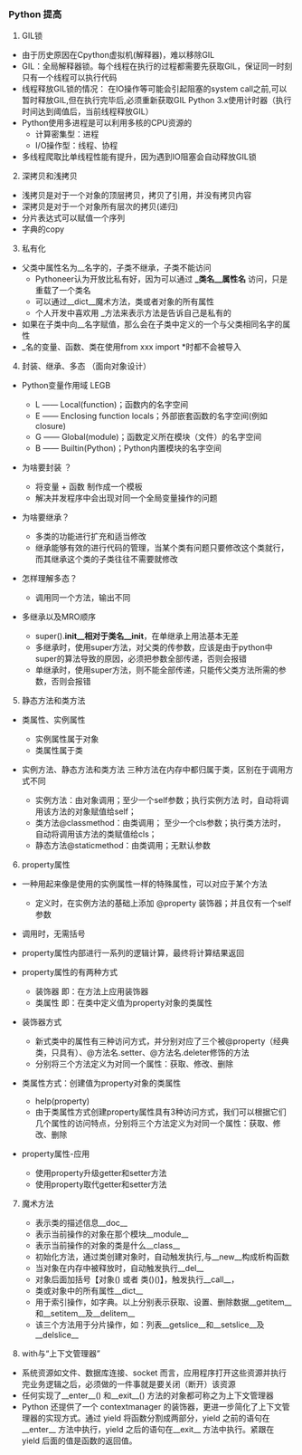 ### Python 提高 

1.  GIL锁 
 -  由于历史原因在Cpython虚拟机(解释器)，难以移除GIL  
 - GIL：全局解释器锁。每个线程在执行的过程都需要先获取GIL，保证同一时刻只有一个线程可以执行代码  
- 线程释放GIL锁的情况： 在IO操作等可能会引起阻塞的system call之前,可以暂时释放GIL,但在执行完毕后,必须重新获取GIL Python 3.x使用计时器（执行时间达到阈值后，当前线程释放GIL）
- Python使用多进程是可以利用多核的CPU资源的
    -  计算密集型：进程
    -  I/O操作型：线程、协程 
- 多线程爬取比单线程性能有提升，因为遇到IO阻塞会自动释放GIL锁 

2. 深拷贝和浅拷贝
  - 浅拷贝是对于一个对象的顶层拷贝，拷贝了引用，并没有拷贝内容 
  - 深拷贝是对于一个对象所有层次的拷贝(递归) 
  - 分片表达式可以赋值一个序列 
  -  字典的copy 

3.  私有化 
 - 父类中属性名为__名字的，子类不继承，子类不能访问
    -  Pythoneer认为开放比私有好，因为可以通过 **_类名__属性名** 访问，只是重载了一个类名
    -  可以通过__dict__魔术方法，类或者对象的所有属性 
    -  个人开发中喜欢用 _方法来表示方法是告诉自己是私有的
 - 如果在子类中向__名字赋值，那么会在子类中定义的一个与父类相同名字的属性
- _名的变量、函数、类在使用from xxx import *时都不会被导入  

4.  封装、继承、多态 （面向对象设计）
   - Python变量作用域 LEGB
     - L —— Local(function)；函数内的名字空间
     - E —— Enclosing function locals；外部嵌套函数的名字空间(例如closure)
     - G —— Global(module)；函数定义所在模块（文件）的名字空间
     - B —— Builtin(Python)；Python内置模块的名字空间  

- 为啥要封装 ？ 
  -  将变量 + 函数 制作成一个模板
  -  解决并发程序中会出现对同一个全局变量操作的问题

- 为啥要继承？
  -  多类的功能进行扩充和适当修改 
  - 继承能够有效的进行代码的管理，当某个类有问题只要修改这个类就行，而其继承这个类的子类往往不需要就修改 

- 怎样理解多态？ 
   -  调用同一个方法，输出不同 

- 多继承以及MRO顺序 
   - super().__init__相对于类名__init__，在单继承上用法基本无差 
   - 多继承时，使用super方法，对父类的传参数，应该是由于python中super的算法导致的原因，必须把参数全部传递，否则会报错 
   - 单继承时，使用super方法，则不能全部传递，只能传父类方法所需的参数，否则会报错 

5. 静态方法和类方法   
  - 类属性、实例属性
      - 实例属性属于对象 
      -  类属性属于类 

  - 实例方法、静态方法和类方法 
  三种方法在内存中都归属于类，区别在于调用方式不同 
    - 实例方法：由对象调用；至少一个self参数；执行实例方法 时，自动将调用该方法的对象赋值给self；
    - 类方法@classmethod：由类调用； 至少一个cls参数；执行类方法时，自动将调用该方法的类赋值给cls；
    - 静态方法@staticmethod：由类调用；无默认参数  

6.  property属性 
-  一种用起来像是使用的实例属性一样的特殊属性，可以对应于某个方法 
   - 定义时，在实例方法的基础上添加 @property 装饰器；并且仅有一个self参数
  - 调用时，无需括号  
  - property属性内部进行一系列的逻辑计算，最终将计算结果返回 

-  property属性的有两种方式 
   - 装饰器 即：在方法上应用装饰器 
   - 类属性 即：在类中定义值为property对象的类属性 

- 装饰器方式
   - 新式类中的属性有三种访问方式，并分别对应了三个被@property（经典类，只具有）、@方法名.setter、@方法名.deleter修饰的方法 
   - 分别将三个方法定义为对同一个属性：获取、修改、删除  

 - 类属性方式：创建值为property对象的类属性 
    - help(property) 
    - 由于类属性方式创建property属性具有3种访问方式，我们可以根据它们几个属性的访问特点，分别将三个方法定义为对同一个属性：获取、修改、删除 

-  property属性-应用 
   -  使用property升级getter和setter方法 
   - 使用property取代getter和setter方法 

7. 魔术方法 
    -  表示类的描述信息__doc__  
    -  表示当前操作的对象在那个模块__module__  
    - 表示当前操作的对象的类是什么__class__  
    - 初始化方法，通过类创建对象时，自动触发执行,与__new__构成析构函数 
    - 当对象在内存中被释放时，自动触发执行__del__ 
    - 对象后面加括号【对象() 或者 类()()】，触发执行__call__，
    - 类或对象中的所有属性__dict__  
    - 用于索引操作，如字典。以上分别表示获取、设置、删除数据__getitem__和__setitem__及__delitem__ 
    - 该三个方法用于分片操作，如：列表__getslice__和__setslice__及__delslice__  

8.  with与“上下文管理器”  
  - 系统资源如文件、数据库连接、socket 而言，应用程序打开这些资源并执行完业务逻辑之后，必须做的一件事就是要关闭（断开）该资源 
  - 任何实现了__enter__() 和__exit__() 方法的对象都可称之为上下文管理器 
  - Python 还提供了一个 contextmanager 的装饰器，更进一步简化了上下文管理器的实现方式。通过 yield 将函数分割成两部分，yield 之前的语句在__enter__ 方法中执行，yield 之后的语句在__exit__ 方法中执行。紧跟在 yield 后面的值是函数的返回值。
